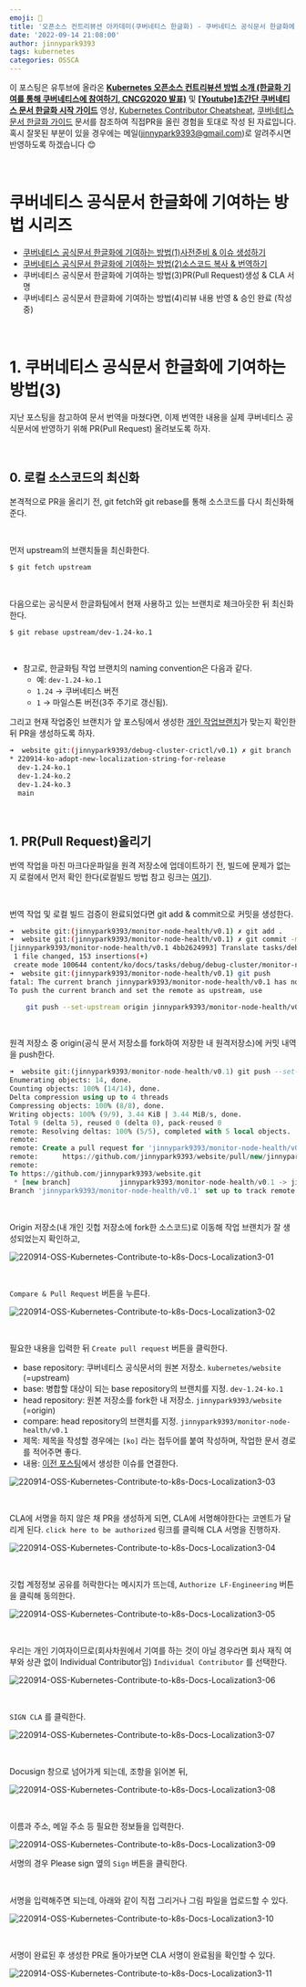 ```yaml
---
emoji: 🔧
title: '오픈소스 컨트리뷰션 아카데미(쿠버네티스 한글화) - 쿠버네티스 공식문서 한글화에 기여하는 방법(3)PR(Pull Request)생성 & CLA 서명'
date: '2022-09-14 21:08:00'
author: jinnypark9393
tags: kubernetes
categories: OSSCA
---
```


이 포스팅은 유투브에 올라온 **[Kubernetes 오픈소스 컨트리뷰션 방법 소개 (한글화 기여를 통해 쿠버네티스에 참여하기, CNCG2020 발표)](https://www.youtube.com/watch?v=2JiKkPv_IGs)** 및 **[[Youtube]초간단 쿠버네티스 문서 한글화 시작 가이드](https://www.youtube.com/watch?v=OTl8HBjxIhc)** 영상, [Kubernetes Contributor Cheatsheat](https://www.kubernetes.dev/docs/contributor-cheatsheet/), [쿠버네티스 문서 한글화 가이드](https://kubernetes.io/ko/docs/contribute/localization_ko/) 문서를 참조하여 직접PR을 올린 경험을 토대로 작성 된 자료입니다. 혹시 잘못된 부분이 있을 경우에는 메일(jinnypark9393@gmail.com)로 알려주시면 반영하도록 하겠습니다 😊 

<br/>

# **쿠버네티스 공식문서 한글화에 기여하는 방법 시리즈**

- [쿠버네티스 공식문서 한글화에 기여하는 방법(1)사전준비 & 이슈 생성하기](https://jinnypark9393.github.io/220710-ossca-kubernetes-docs-localization1/)
- [쿠버네티스 공식문서 한글화에 기여하는 방법(2)소스코드 복사 & 번역하기](https://jinnypark9393.github.io/220717-ossca-kubernetes-docs-localization2/)
- 쿠버네티스 공식문서 한글화에 기여하는 방법(3)PR(Pull Request)생성 & CLA 서명
- 쿠버네티스 공식문서 한글화에 기여하는 방법(4)리뷰 내용 반영 & 승인 완료 (작성중)

<br/>

# 1. 쿠버네티스 공식문서 한글화에 기여하는 방법(3)

지난 포스팅을 참고하여 문서 번역을 마쳤다면, 이제 번역한 내용을 실제 쿠버네티스 공식문서에 반영하기 위해 PR(Pull Request) 올려보도록 하자.

<br/>

## 0. 로컬 소스코드의 최신화

본격적으로 PR을 올리기 전, git fetch와 git rebase를 통해 소스코드를 다시 최신화해준다.

<br/>

먼저 upstream의 브랜치들을 최신화한다.

```bash
$ git fetch upstream
```

<br/>

다음으로는 공식문서 한글화팀에서 현재 사용하고 있는 브랜치로 체크아웃한 뒤 최신화한다.

```bash
$ git rebase upstream/dev-1.24-ko.1
```

<br/>

- 참고로, 한글화팀 작업 브랜치의 naming convention은 다음과 같다.
    - 예: `dev-1.24-ko.1`
    - `1.24` → 쿠버네티스 버전
    - `1` → 마일스톤 버전(3주 주기로 갱신됨).

그리고 현재 작업중인 브랜치가 앞 포스팅에서 생성한 [개인 작업브랜치](https://jinnypark9393.github.io/220717-ossca-kubernetes-docs-localization2/)가 맞는지 확인한 뒤 PR을 생성하도록 하자.

```bash
➜  website git:(jinnypark9393/debug-cluster-crictl/v0.1) ✗ git branch
* 220914-ko-adopt-new-localization-string-for-release
  dev-1.24-ko.1
  dev-1.24-ko.2
  dev-1.24-ko.3
  main
```

<br/>

## 1. PR(Pull Request)올리기

번역 작업을 마친 마크다운파일을 원격 저장소에 업데이트하기 전, 빌드에 문제가 없는지 로컬에서 먼저 확인 한다(로컬빌드 방법 참고 링크는 [여기](https://jinnypark9393.github.io/220709-ossca-kubernetes-hugo-local-build/)).

<br/>

번역 작업 및 로컬 빌드 검증이 완료되었다면 git add & commit으로 커밋을 생성한다.

```bash
➜  website git:(jinnypark9393/monitor-node-health/v0.1) ✗ git add .
➜  website git:(jinnypark9393/monitor-node-health/v0.1) ✗ git commit -m "Translate tasks/debug/debug-cluster/monitor-node-health into Korean"
[jinnypark9393/monitor-node-health/v0.1 4bb2624993] Translate tasks/debug/debug-cluster/monitor-node-health into Korean
 1 file changed, 153 insertions(+)
 create mode 100644 content/ko/docs/tasks/debug/debug-cluster/monitor-node-health.md
➜  website git:(jinnypark9393/monitor-node-health/v0.1) git push
fatal: The current branch jinnypark9393/monitor-node-health/v0.1 has no upstream branch.
To push the current branch and set the remote as upstream, use

    git push --set-upstream origin jinnypark9393/monitor-node-health/v0.1
```

<br/>

원격 저장소 중 origin(공식 문서 저장소를 fork하여 저장한 내 원격저장소)에 커밋 내역을 push한다.

```sql
➜  website git:(jinnypark9393/monitor-node-health/v0.1) git push --set-upstream origin jinnypark9393/monitor-node-health/v0.1
Enumerating objects: 14, done.
Counting objects: 100% (14/14), done.
Delta compression using up to 4 threads
Compressing objects: 100% (8/8), done.
Writing objects: 100% (9/9), 3.44 KiB | 3.44 MiB/s, done.
Total 9 (delta 5), reused 0 (delta 0), pack-reused 0
remote: Resolving deltas: 100% (5/5), completed with 5 local objects.
remote:
remote: Create a pull request for 'jinnypark9393/monitor-node-health/v0.1' on GitHub by visiting:
remote:      https://github.com/jinnypark9393/website/pull/new/jinnypark9393/monitor-node-health/v0.1
remote:
To https://github.com/jinnypark9393/website.git
 * [new branch]            jinnypark9393/monitor-node-health/v0.1 -> jinnypark9393/monitor-node-health/v0.1
Branch 'jinnypark9393/monitor-node-health/v0.1' set up to track remote branch 'jinnypark9393/monitor-node-health/v0.1' from 'origin'.
```

<br/>

Origin 저장소(내 개인 깃헙 저장소에 fork한 소스코드)로 이동해 작업 브랜치가 잘 생성되었는지 확인하고,

![220914-OSS-Kubernetes-Contribute-to-k8s-Docs-Localization3-01](./220914-OSS-Kubernetes-Contribute-to-k8s-Docs-Localization3-01.png)

<br/>

`Compare & Pull Request` 버튼을 누른다.

![220914-OSS-Kubernetes-Contribute-to-k8s-Docs-Localization3-02](./220914-OSS-Kubernetes-Contribute-to-k8s-Docs-Localization3-02.png)

<br/>

필요한 내용을 입력한 뒤 `Create pull request` 버튼을 클릭한다.

- base repository: 쿠버네티스 공식문서의 원본 저장소. `kubernetes/website` (=upstream)
- base: 병합할 대상이 되는 base repository의 브랜치를 지정. `dev-1.24-ko.1`
- head repository: 원본 저장소를 fork한 내 저장소. `jinnypark9393/website` (=origin)
- compare: head repository의 브랜치를 지정. `jinnypark9393/monitor-node-health/v0.1`
- 제목: 제목을 작성할 경우에는 `[ko]` 라는 접두어를 붙여 작성하며, 작업한 문서 경로를 적어주면 좋다.
- 내용: [이전 포스팅](https://jinnypark9393.github.io/220710-ossca-kubernetes-docs-localization1/)에서 생성한 이슈를 연결한다.

![220914-OSS-Kubernetes-Contribute-to-k8s-Docs-Localization3-03](./220914-OSS-Kubernetes-Contribute-to-k8s-Docs-Localization3-03.png)

<br/>

CLA에 서명을 하지 않은 채 PR을 생성하게 되면, CLA에 서명해야한다는 코멘트가 달리게 된다. `click here to be authorized` 링크를 클릭해 CLA 서명을 진행하자.

![220914-OSS-Kubernetes-Contribute-to-k8s-Docs-Localization3-04](./220914-OSS-Kubernetes-Contribute-to-k8s-Docs-Localization3-04.png)

<br/>

깃헙 계정정보 공유를 허락한다는 메시지가 뜨는데, `Authorize LF-Engineering` 버튼을 클릭해 동의한다.

![220914-OSS-Kubernetes-Contribute-to-k8s-Docs-Localization3-05](./220914-OSS-Kubernetes-Contribute-to-k8s-Docs-Localization3-05.png)

<br/>

우리는 개인 기여자이므로(회사차원에서 기여를 하는 것이 아닐 경우라면 회사 재직 여부와 상관 없이 Individual Contributor임) `Individual Contributor` 를 선택한다.

![220914-OSS-Kubernetes-Contribute-to-k8s-Docs-Localization3-06](./220914-OSS-Kubernetes-Contribute-to-k8s-Docs-Localization3-06.png)

<br/>

`SIGN CLA` 를 클릭한다.

![220914-OSS-Kubernetes-Contribute-to-k8s-Docs-Localization3-07](./220914-OSS-Kubernetes-Contribute-to-k8s-Docs-Localization3-07.png)

<br/>

Docusign 창으로 넘어가게 되는데, 조항을 읽어본 뒤,

![220914-OSS-Kubernetes-Contribute-to-k8s-Docs-Localization3-08](./220914-OSS-Kubernetes-Contribute-to-k8s-Docs-Localization3-08.png)

<br/>

이름과 주소, 메일 주소 등 필요한 정보들을 입력한다.

![220914-OSS-Kubernetes-Contribute-to-k8s-Docs-Localization3-09](./220914-OSS-Kubernetes-Contribute-to-k8s-Docs-Localization3-09.png)

서명의 경우 Please sign 옆의 `Sign` 버튼을 클릭한다.

<br/>

서명을 입력해주면 되는데, 아래와 같이 직접 그리거나 그림 파일을 업로드할 수 있다.

![220914-OSS-Kubernetes-Contribute-to-k8s-Docs-Localization3-10](./220914-OSS-Kubernetes-Contribute-to-k8s-Docs-Localization3-10.png)

<br/>

서명이 완료된 후 생성한 PR로 돌아가보면 CLA 서명이 완료됨을 확인할 수 있다.

![220914-OSS-Kubernetes-Contribute-to-k8s-Docs-Localization3-11](./220914-OSS-Kubernetes-Contribute-to-k8s-Docs-Localization3-11.png)

<br/>